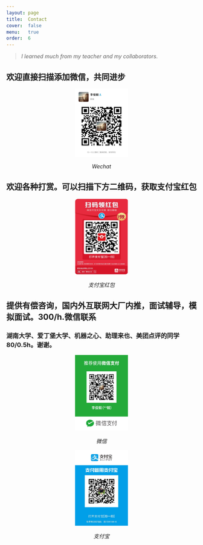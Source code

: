 ```yaml
---
layout: page
title:  Contact
cover:  false
menu:   true
order:  6
---
```

> _I learned much from my teacher and my collaborators._
>


## 欢迎直接扫描添加微信，共同进步
<!-- 我对于一些和教育相关的AI岗位非常感兴趣。除此以外，也对物联网，智慧家居，语音相关保持浓烈的兴趣，如果你能看到这一条，我相信我们可以有很好的沟通。 -->
<p align="center">
    <img src="https://raw.githubusercontent.com/DukeEnglish/Dukeenglish.github.io/master/assets/QRcode/weixinQR.jpeg" alt="Sample"  width="140" height="180">
    <p align="center">
        <em>Wechat</em>
    </p>
</p>



## 欢迎各种打赏。可以扫描下方二维码，获取支付宝红包
<p align="center">
    <img src="https://raw.githubusercontent.com/DukeEnglish/Dukeenglish.github.io/master/assets/QRcode/zhifubaohongbao.jpeg" alt="Sample"  width="140" height="200">
    <p align="center">
        <em>支付宝红包</em>
    </p>
</p>



## 提供有偿咨询，国内外互联网大厂内推，面试辅导，模拟面试。300/h.微信联系
### 湖南大学、爱丁堡大学、机器之心、助理来也、美团点评的同学80/0.5h。谢谢。
<p align="center">
    <img src="https://raw.githubusercontent.com/DukeEnglish/Dukeenglish.github.io/master/assets/QRcode/wexin.jpeg" alt="Sample"  width="140" height="200">
    <p align="center">
        <em>微信</em>
    </p>
</p>
<p align="center">
    <img src="https://raw.githubusercontent.com/DukeEnglish/Dukeenglish.github.io/master/assets/QRcode/zhifubao.jpeg" alt="Sample"  width="140" height="200">
    <p align="center">
        <em>支付宝</em>
    </p>
</p>
